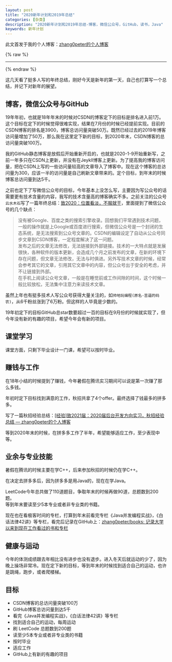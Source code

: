 ```yaml
---
layout: post
title: "2020新年计划和2019年总结"
categories: [杂类]
description: "2020新年计划和2019年总结-博客，微信公众号，GitHub，读书，Java"
keywords: 新年计划
---
```


此文首发于我的个人博客：[zhang0peter的个人博客](https://zhang0peter.com)         

{% raw %}
***          
{% endraw %}

这几天看了挺多人写的年终总结，刚好今天是新年的第一天，自己也打算写一个总结，并记下对新年的展望。

## 博客，微信公众号与GitHub
19年年初，也就是18年年末的时候对CSDN的博客定下的目标是排名进入前1万。这个目标在定下的时候觉得很难实现，结果在7月份的时候已经提前实现。目前的CSDN博客的排名是3900，博客总访问量突破50万。既然已经过去的2019年博客访问量增加了50万，那么我在这里定下新的目标，到2020年末，CSDN博客的总访问量突破100万。   

我的GitHub静态博客是放假后开始重新开启的，也就是2020-1-9开始重新写，之前一年多只在CSDN上更新，并没有在Jeykll博客上更新。为了提高我的博客访问量，把在CSDN上写的一些访问量较高的文章导入了博客中。现在这个博客的总访问量为300，应该一半的访问量是自己刷新文章带来的。定个目标，到年末的时候博客总访问量到达5千。

之前也定下了写微信公众号的目标，今年基本上没怎么写，主要因为写公众号的话需要更有技术含量的内容，我写的技术含量高的博客确实不多。之前关注的公众号`云水木石`写了一篇年终总结：[致2020：位置看淡，不服就干](https://mp.weixin.qq.com/s?__biz=MzI3NTQyMzEzNQ==&mid=2247485803&idx=1&sn=91cbfe709cd1749f846f098c73e7b5ad&chksm=eb04439bdc73ca8d9202302529475c48105420a1760305bec40cd745cacfce8e30afbe32d643&mpshare=1&scene=23&srcid=&sharer_sharetime=1579917425479&sharer_shareid=19fe229c09c2cd2c6445c2856dcf3d6d#rd)，里面提到了微信公众号的几个缺点：
> 没有被Google、百度之类的搜索引擎收录。回想我们平常遇到技术问题，一般的操作就是上Google或百度进行搜索，但微信公众号是一个封闭的生态系统，是无法搜索到公众号文章的。CSDN的编辑设定了自动从公众号同步文章到CSDN博客，一定程度解决了这一问题。   
> 发布之后的文章无法修改，无法链接到外部链接。技术的一大特点就是发展很快，各种软件的版本更新，会造成几个月之前发布的文章，在新的环境下存在问题，但文章无法修改，无法与时俱进。另外写技术文章的时候，经常会参考其它的文章，引用其它文章中的内容，但公众号出于安全的考虑，并不让链接到外部。       
> 在手机上阅读公众号文章，一般是在睡觉前或工作间隙的时间，这个时候一般比较放松，无法集中注意力来读技术文章。

虽然上年也有挺多技术人写公众号获得大量关注的，如`帅地玩编程(原名-苦逼的码农)`，从6千粉丝涨到了6万粉。但这样的人毕竟是少数的。


19年初定下的目标GitHub总star数要超过一百的目标在9月份的时候就实现了，但今年没有新的有趣的项目，希望今年会有新的项目。  

## 课堂学习
课堂方面，只剩下毕业设计一门课，希望可以按时毕业。  

## 赚钱与工作
在18年小结的时候提到了赚钱，今年暑假在腾讯实习期间可以说是第一次赚了那么多钱。

年初时定下目标找到满意的工作，秋招共拿了4个offer。最终选择了钱最多的拼多多。

 写了一篇秋招经验总结：[[经验]致2021届：2020届后台开发方向实习，秋招经验总结 — zhang0peter的个人博客](https://zhang0peter.com/2019/10/25/get-job/)    

等到2020年末的时候，在拼多多工作了半年，希望能够适应工作，至少表现中等。  

## 业余与专业技能    
暑假在腾讯的时候主要在学C++，后来参加秋招的时候仍在学C++。      

在决定去拼多多后，因为拼多多是用Java的，现在在学Java。       

LeetCode今年总共做了110道题目，争取年末的时候再做90道，总题数到200题。            
等到年末要读至少5本专业或者非专业类的书籍。      

现在也在看极客时间的专栏，打算到年末前看完专栏《Java并发编程实战》，《白话法律42讲》等专栏，看完后记录在GitHub上：[zhang0peter/books: 记录大学以来到现在工作看过的书和专栏](https://github.com/zhang0peter/books)        
             
## 健康与运动
今年的体测成绩跟去年相比没有进步也没有退步。进入冬天后就运动的少了，因为晚上操场非常冷。现在定下新的目标，等到年末的时候找到适合自己的运动，也许是跳绳，跑步，或者爬楼梯。            
## 目标
- CSDN博客的总访问量突破100万             
- GitHub博客总访问量到达5千               
- 看完《Java并发编程实战》，《白话法律42讲》等专栏            
- 找到适合自己的运动，每周运动               
- 刷 LeetCode 总题数到200题                 
- 读至少5本专业或者非专业类的书籍       
- 按时毕业            
- 适应工作    
- GitHub上有新的有趣的项目    


